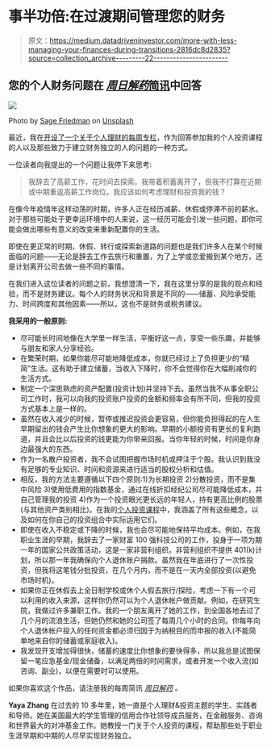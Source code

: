 # 事半功倍:在过渡期间管理您的财务

> 原文：<https://medium.datadriveninvestor.com/more-with-less-managing-your-finances-during-transitions-2816dc8d2835?source=collection_archive---------22----------------------->

## 您的个人财务问题在 [*周日解药*简讯](https://oyfinvesting.ck.page/d227f47764)中回答

![](img/32aecab5a358834d2c8acd1d99d077e7.png)

Photo by [Sage Friedman](https://unsplash.com/@sagefriedman?utm_source=unsplash&utm_medium=referral&utm_content=creditCopyText) on [Unsplash](https://unsplash.com/s/photos/retire-early?utm_source=unsplash&utm_medium=referral&utm_content=creditCopyText)

最近，我在[开设了一个关于个人理财的每周专栏](https://oyfinvesting.ck.page/d227f47764)，作为回答参加我的个人投资课程的人以及那些致力于建立财务独立的人的问题的一种方式。

一位读者向我提出的一个问题让我停下来思考:

> 我辞去了高薪工作，花时间去探索。我带着积蓄离开了，但我不打算在近期或中期重返高薪工作岗位。我应该如何考虑理财和投资我的钱？​

在像今年疫情年这样动荡的时期，许多人正在经历减薪、休假或停滞不前的薪水。对于那些可能处于更幸运环境中的人来说，这一经历可能会引发一些问题，即你可能会做出哪些有意义的改变来重新配置你的生活。

即使在更正常的时期，休假、转行或探索新道路的问题也是我们许多人在某个时候面临的问题——无论是辞去工作去旅行和重置，为了上学或恋爱搬到某个地方，还是计划离开公司去做一些不同的事情。

在我们进入这位读者的问题之前，我想澄清一下，我在这里分享的是我的观点和经验，而不是财务建议。每个人的财务状况和背景是不同的——储蓄、风险承受能力、时间跨度和其他因素——所以，这也不是财务或税务建议。​

**我采用的一般原则:**

*   尽可能长时间地像在大学里一样生活，平衡好这一点，享受一些乐趣，并能够与朋友和家人分享经验。
*   在繁荣时期，如果你能尽可能地降低成本，你就已经过上了负担更少的“精简”生活。这有助于建立储蓄，当收入下降时，你不会觉得你在大幅削减你的生活方式。
*   制定一个深思熟虑的资产配置(投资计划)并坚持下去。虽然当我不从事全职公司工作时，我可以向我的投资账户投资的金额和频率会有所不同，但我的投资方式基本上是一样的。
*   虽然在收入减少的时候，暂停或推迟投资会更容易，但你能负担得起的在人生早期留出的钱会产生比你想象的更大的影响。早期的小额投资有更长的复利跑道，并且会比以后投资的钱更能为你带来回报。当你年轻的时候，时间是你身边最强大的东西。
*   作为一名散户投资者，我不会试图把握市场时机或押注于个股。我认识到我没有足够的专业知识、时间和资源来进行适当的股权分析和估值。
*   相反，我的方法主要遵循以下四个原则:1)为长期投资 2)分散投资，而不是集中风险 3)使用低费用的指数基金，通过在线折扣经纪公司尽可能降低成本，并自己管理我的投资 4)作为一个投资眼光更长远的年轻人，持有更高比例的股票(与其他资产类别相比)。在我的[个人投资课程](https://oyf.teachable.com/p/personalinvesting/)中，我涵盖了所有这些概念，以及如何在你自己的投资组合中实际运用它们。
*   即使在收入不稳定或下降的时候，我也会尽可能地保持平均成本。例如，在我职业生涯的早期，我辞去了一家财富 100 强科技公司的工作，投身于一项为期一年的国家公共政策活动，这是一家非营利组织。非营利组织不提供 401(k)计划，所以那一年我确保向个人退休账户捐款。虽然我在年底进行了一次性投资，但我将这笔钱分批投资，在几个月内，而不是在一天内全部投资(以避免市场时机)。
*   如果你正在休假去上全日制学校或休个人假去旅行/探险，考虑一下有一个可以利用的收入来源，这样你仍然可以为个人退休帐户做贡献。例如，在研究生院，我做过许多兼职工作。我的一个朋友离开了她的工作，到全国各地去过了几个月的流浪生活，但她仍然和她的公司签了每周几个小时的合同。你每年向个人退休帐户投入的任何资金都必须归因于为纳税目的而申报的收入(不能简单地来自你的储蓄或家庭收入)。
*   我发现开支增加得很快，储蓄的速度比你想象的要快得多，所以我总是试图保留一笔应急基金/现金储备，以满足两倍的时间需求，或者开发一个收入流(如咨询、副业)，以便在需要时可以使用。​

如果你喜欢这个作品，请注册我的每周简讯 [*周日解药*](https://oyfinvesting.ck.page/d227f47764) *。*

**Yaya Zhang** 在过去的 10 多年里，她一直是个人理财&投资主题的学生、实践者和导师。她在美国最大的学生管理的信用合作社领导成员服务，在金融服务、咨询和世界最大的对冲基金工作。她教授一门关于个人投资的课程，帮助那些处于职业生涯早期和中期的人尽早实现财务独立。